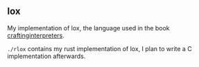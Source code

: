 ## lox

My implementation of lox, the language used in the book [craftinginterpreters](https://craftinginterpreters.com/).

`./rlox` contains my rust implementation of lox, I plan to write a C implementation afterwards.

